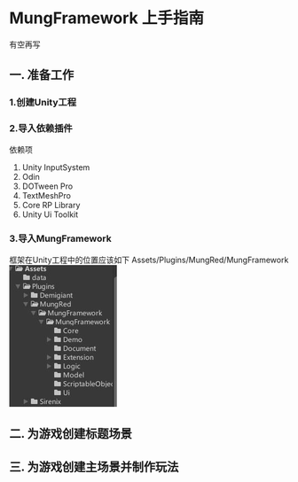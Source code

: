 # MungFramework 上手指南

有空再写

## 一. 准备工作

### 1.创建Unity工程

### 2.导入依赖插件

依赖项

1. Unity InputSystem
2. Odin
3. DOTween Pro
4. TextMeshPro
5. Core RP Library
6. Unity Ui Toolkit

### 3.导入MungFramework

框架在Unity工程中的位置应该如下
Assets/Plugins/MungRed/MungFramework
![框架路径示意图](./框架路径示意图.jpg)

## 二. 为游戏创建标题场景

## 三. 为游戏创建主场景并制作玩法
